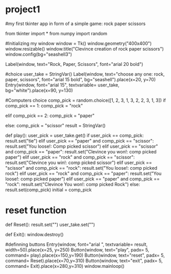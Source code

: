 # project1
#my first tkinter app in form of a simple game: rock paper scissors

from tkinter import *
from numpy import random

#Initializing my window
window = Tk()
window.geometry("400x400")
window.resizable()
window.title("Clevince creation of rock paper scissors")
window.config(bg="seashell3")

Label(window, text="Rock, Paper, Scissors", font="arial 20 bold")

#choice
user_take = StringVar()
Label(window, text="choose any one: rock, paper, scissors", font="arial 15 bold", bg="seashell").place(x=20, y=70)
Entry(window, font="arial 15", textvariable= user_take, bg="white").place(x=90, y=130)

#Computers choice
comp_pick = random.choice([1, 2, 3, 1, 3, 2, 2, 3, 1, 3])
if comp_pick == 1:
    comp_pick = "rock"

elif comp_pick == 2:
    comp_pick = "paper"

else:
    comp_pick = "scissor"
result = StringVar()

def play():
    user_pick = user_take.get()
    if user_pick == comp_pick:
        result.set("tie")
    elif user_pick == "paper" and comp_pick == "scissor":
        result.set("You loose!: Comp picked scissor")
    elif user_pick == "scissor" and comp_pick == "paper":
        result.set("Clevince you won!: comp picked paper")
    elif user_pick == "rock" and comp_pick == "scissor":
        result.set("Clevince you win!: comp picked scissor")
    elif user_pick == "scissor" and comp_pick == "rock":
        result.set("You loose!: comp picked rock")
    elif user_pick == "rock" and comp_pick == "paper":
        result.set("You loose!: comp picked paper")
    elif user_pick == "paper" and comp_pick == "rock":
        result.set("Clevince You won!: comp picked Rock")
    else:
        result.set(comp_pick)
    initial = comp_pick

# reset function
def Reset():
    result.set("")
    user_take.set("")


def Exit():
    window.destroy()


#definning buttons
Entry(window, font="arial ", textvariable= result, width=50).place(x=25, y=250)
Button(window, text="play", padx= 5, command= play).place(x=150,y=190)
Button(window, text="reset", padx= 5, command= Reset).place(x=70,y=310)
Button(window, text="exit", padx= 5, command= Exit).place(x=280,y=310)
window.mainloop()


